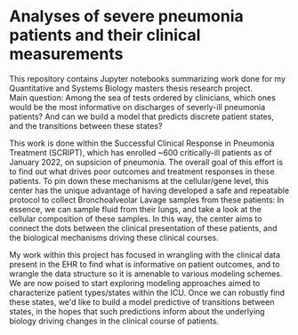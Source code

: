# Analyses of severe pneumonia patients and their clinical measurements

This repository contains Jupyter notebooks summarizing work done for my Quantitative and Systems Biology masters thesis research project.  
Main question: Among the sea of tests ordered by clinicians, which ones would be the most informative on discharges of severly-ill pneumonia patients? And can we build a model that predicts discrete patient states, and the transitions between these states?

This work is done within the Successful Clinical Response in Pneumonia Treatment (SCRIPT), which has enrolled ~600 critically-ill patients as of January 2022, on supsicion of pneumonia. The overall goal of this effort is to find out what drives poor outcomes and treatment responses in these patients. To pin down these mechanisms at the cellular/gene level, this center has the unique advantage of having developed a safe and repeatable protocol to collect Bronchoalveolar Lavage samples from these patients: In essence, we can sample fluid from their lungs, and take a look at the cellular composition of these samples. In this way, the center aims to connect the dots between the clinical presentation of these patients, and the biological mechanisms driving these clinical courses.  

My work within this project has focused in wrangling with the clinical data present in the EHR to find what is informative on patient outcomes, and to wrangle the data structure so it is amenable to various modeling schemes. We are now poised to start exploring modeling approaches aimed to characterize patient types/states within the ICU. Once we can robustly find these states, we'd like to build a model predictive of transitions between states, in the hopes that such predictions inform about the underlying biology driving changes in the clinical course of patients.
